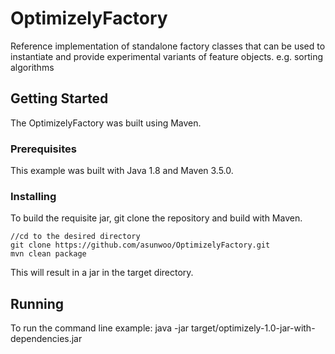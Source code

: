 # OptimizelyFactory

Reference implementation of standalone factory classes that can be used to instantiate and provide experimental variants of feature objects. e.g. sorting algorithms

## Getting Started

The OptimizelyFactory was built using Maven.  

### Prerequisites

This example was built with Java 1.8 and Maven 3.5.0.

### Installing

To build the requisite jar, git clone the repository and build with Maven.

```
//cd to the desired directory
git clone https://github.com/asunwoo/OptimizelyFactory.git
mvn clean package
```

This will result in a jar in the target directory.

## Running 

To run the command line example:
java -jar target/optimizely-1.0-jar-with-dependencies.jar <location of the datafile>
